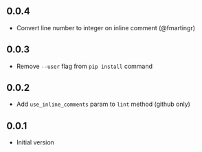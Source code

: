 ## 0.0.4
- Convert line number to integer on inline comment (@fmartingr)

## 0.0.3
- Remove `--user` flag from `pip install` command

## 0.0.2
- Add `use_inline_comments` param to `lint` method (github only)

## 0.0.1
- Initial version
